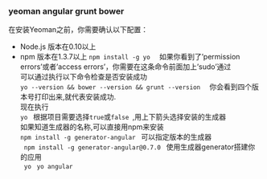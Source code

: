 ### yeoman angular grunt bower
在安装Yeoman之前，你需要确认以下配置：
  * Node.js 版本在0.10以上
  * npm 版本在1.3.7以上
    ```npm install -g yo  ```
如果你看到了’permission errors’或者’access errors’，你需要在这条命令前面加上’sudo’通过  
可以通过执行以下命令检查是否安装成功  
    ```yo --version && bower --version && grunt --version  ```
你会看到四个版本号打印出来,就代表安装成功.  
现在执行  
   ``` yo  ```
根据项目需要选择`true`或`false `,用上下箭头选择安装的生成器  
如果知道生成器的名称,可以直接用npm来安装  
    ``` npm install -g generator-angular  ```
可以指定版本的生成器  
   ```  npm install -g generator-angular@0.7.0  ```
使用生成器generator搭建你的应用  
   ```  yo  ```
   ``` yo angular  ```
    

